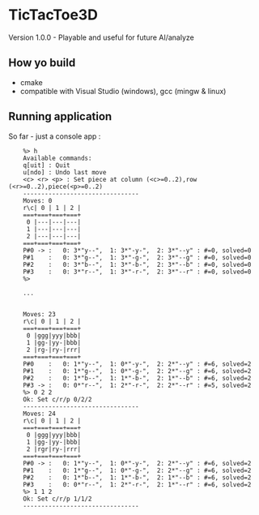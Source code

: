 # TicTacToe3D

Version 1.0.0 - Playable and useful for future AI/analyze

## How yo build
 - cmake 
 - compatible with Visual Studio (windows), gcc (mingw & linux)

## Running application
So far - just a console app :


        %> h
        Available commands:
        q[uit] : Quit
        u[ndo] : Undo last move
        <c> <r> <p> : Set piece at column (<c>=0..2),row (<r>=0..2),piece(<p>=0..2)
        --------------------------------
        Moves: 0
        r\c| 0 | 1 | 2 |
        ===+===+===+===+
         0 |---|---|---|
         1 |---|---|---|
         2 |---|---|---|
        ===+===+===+===+
        P#0 -> :   0: 3*"y--",  1: 3*"-y-",  2: 3*"--y" : #=0, solved=0
        P#1    :   0: 3*"g--",  1: 3*"-g-",  2: 3*"--g" : #=0, solved=0
        P#2    :   0: 3*"b--",  1: 3*"-b-",  2: 3*"--b" : #=0, solved=0
        P#3    :   0: 3*"r--",  1: 3*"-r-",  2: 3*"--r" : #=0, solved=0
        %> 

        ...


        Moves: 23
        r\c| 0 | 1 | 2 |
        ===+===+===+===+
         0 |ggg|yyy|bbb|
         1 |gg-|yy-|bbb|
         2 |rg-|ry-|rrr|
        ===+===+===+===+
        P#0    :   0: 1*"y--",  1: 0*"-y-",  2: 2*"--y" : #=6, solved=2
        P#1    :   0: 1*"g--",  1: 0*"-g-",  2: 2*"--g" : #=6, solved=2
        P#2    :   0: 1*"b--",  1: 1*"-b-",  2: 1*"--b" : #=6, solved=2
        P#3 -> :   0: 0*"r--",  1: 2*"-r-",  2: 2*"--r" : #=5, solved=2
        %> 0 2 2
        Ok: Set c/r/p 0/2/2
        --------------------------------
        Moves: 24
        r\c| 0 | 1 | 2 |
        ===+===+===+===+
         0 |ggg|yyy|bbb|
         1 |gg-|yy-|bbb|
         2 |rgr|ry-|rrr|
        ===+===+===+===+
        P#0 -> :   0: 1*"y--",  1: 0*"-y-",  2: 2*"--y" : #=6, solved=2
        P#1    :   0: 1*"g--",  1: 0*"-g-",  2: 2*"--g" : #=6, solved=2
        P#2    :   0: 1*"b--",  1: 1*"-b-",  2: 1*"--b" : #=6, solved=2
        P#3    :   0: 0*"r--",  1: 2*"-r-",  2: 1*"--r" : #=6, solved=2
        %> 1 1 2
        Ok: Set c/r/p 1/1/2
        --------------------------------